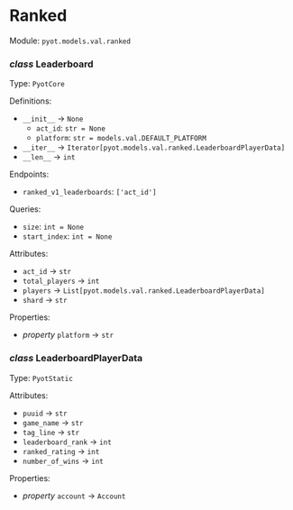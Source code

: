 # Ranked 

Module: `pyot.models.val.ranked` 

### _class_ Leaderboard

Type: `PyotCore` 

Definitions: 
* `__init__` -> `None` 
  * `act_id`: `str = None` 
  * `platform`: `str = models.val.DEFAULT_PLATFORM` 
* `__iter__` -> `Iterator[pyot.models.val.ranked.LeaderboardPlayerData]` 
* `__len__` -> `int` 

Endpoints: 
* `ranked_v1_leaderboards`: `['act_id']` 

Queries: 
* `size`: `int = None` 
* `start_index`: `int = None` 

Attributes: 
* `act_id` -> `str` 
* `total_players` -> `int` 
* `players` -> `List[pyot.models.val.ranked.LeaderboardPlayerData]` 
* `shard` -> `str` 

Properties: 
* _property_ `platform` -> `str` 


### _class_ LeaderboardPlayerData

Type: `PyotStatic` 

Attributes: 
* `puuid` -> `str` 
* `game_name` -> `str` 
* `tag_line` -> `str` 
* `leaderboard_rank` -> `int` 
* `ranked_rating` -> `int` 
* `number_of_wins` -> `int` 

Properties: 
* _property_ `account` -> `Account` 


